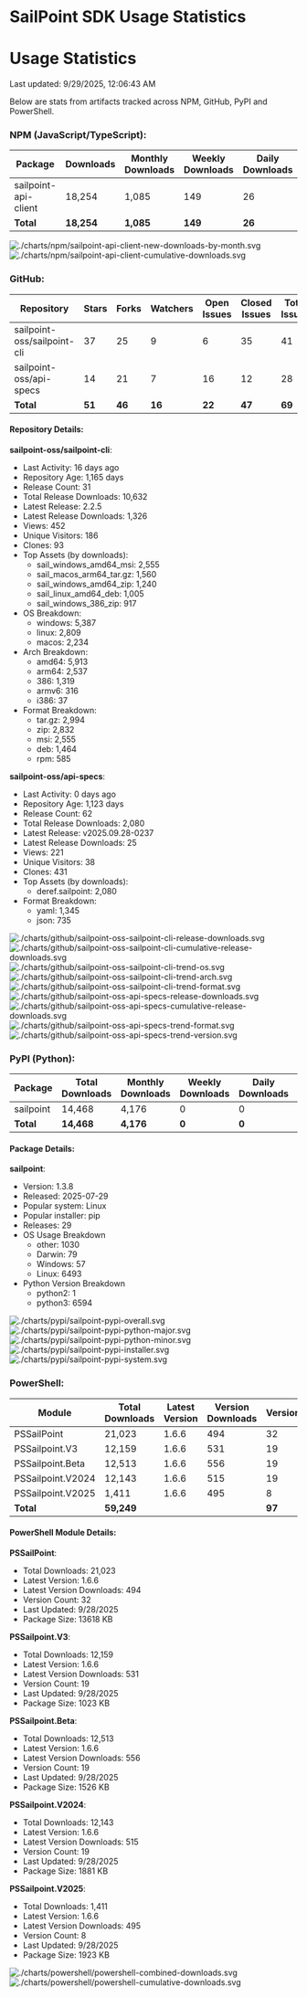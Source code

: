 # SailPoint SDK Usage Statistics

<!-- METRICS_START -->
# Usage Statistics
    
Last updated: 9/29/2025, 12:06:43 AM

Below are stats from artifacts tracked across NPM, GitHub, PyPI and PowerShell.
    
### NPM (JavaScript/TypeScript): 

| Package | Downloads | Monthly Downloads | Weekly Downloads | Daily Downloads |
| --- | --- | --- | --- | --- |
| sailpoint-api-client | 18,254 | 1,085 | 149 | 26 |
| **Total** | **18,254** | **1,085** | **149** | **26** | | | | |

![./charts/npm/sailpoint-api-client-new-downloads-by-month.svg](./charts/npm/sailpoint-api-client-new-downloads-by-month.svg)
![./charts/npm/sailpoint-api-client-cumulative-downloads.svg](./charts/npm/sailpoint-api-client-cumulative-downloads.svg)

### GitHub: 

| Repository | Stars | Forks | Watchers | Open Issues | Closed Issues | Total Issues | Release Downloads | Releases | Latest Release | Language |
| --- | --- | --- | --- | --- | --- | --- | --- | --- | --- | --- |
| sailpoint-oss/sailpoint-cli | 37 | 25 | 9 | 6 | 35 | 41 | 10,632 | 31 | 2.2.5 | Go |
| sailpoint-oss/api-specs | 14 | 21 | 7 | 16 | 12 | 28 | 2,080 | 62 | v2025.09.28-0237 | JavaScript |
| **Total** | **51** | **46** | **16** | **22** | **47** | **69** | **12,712** | **93** | | |

#### Repository Details:

**sailpoint-oss/sailpoint-cli**:
- Last Activity: 16 days ago
- Repository Age: 1,165 days
- Release Count: 31
- Total Release Downloads: 10,632
- Latest Release: 2.2.5
- Latest Release Downloads: 1,326
- Views: 452
- Unique Visitors: 186
- Clones: 93
- Top Assets (by downloads):
  - sail_windows_amd64_msi: 2,555
  - sail_macos_arm64_tar.gz: 1,560
  - sail_windows_amd64_zip: 1,240
  - sail_linux_amd64_deb: 1,005
  - sail_windows_386_zip: 917
- OS Breakdown:
  - windows: 5,387
  - linux: 2,809
  - macos: 2,234
- Arch Breakdown:
  - amd64: 5,913
  - arm64: 2,537
  - 386: 1,319
  - armv6: 316
  - i386: 37
- Format Breakdown:
  - tar.gz: 2,994
  - zip: 2,832
  - msi: 2,555
  - deb: 1,464
  - rpm: 585

**sailpoint-oss/api-specs**:
- Last Activity: 0 days ago
- Repository Age: 1,123 days
- Release Count: 62
- Total Release Downloads: 2,080
- Latest Release: v2025.09.28-0237
- Latest Release Downloads: 25
- Views: 221
- Unique Visitors: 38
- Clones: 431
- Top Assets (by downloads):
  - deref.sailpoint: 2,080
- Format Breakdown:
  - yaml: 1,345
  - json: 735



![./charts/github/sailpoint-oss-sailpoint-cli-release-downloads.svg](./charts/github/sailpoint-oss-sailpoint-cli-release-downloads.svg)
![./charts/github/sailpoint-oss-sailpoint-cli-cumulative-release-downloads.svg](./charts/github/sailpoint-oss-sailpoint-cli-cumulative-release-downloads.svg)
![./charts/github/sailpoint-oss-sailpoint-cli-trend-os.svg](./charts/github/sailpoint-oss-sailpoint-cli-trend-os.svg)
![./charts/github/sailpoint-oss-sailpoint-cli-trend-arch.svg](./charts/github/sailpoint-oss-sailpoint-cli-trend-arch.svg)
![./charts/github/sailpoint-oss-sailpoint-cli-trend-format.svg](./charts/github/sailpoint-oss-sailpoint-cli-trend-format.svg)
![./charts/github/sailpoint-oss-api-specs-release-downloads.svg](./charts/github/sailpoint-oss-api-specs-release-downloads.svg)
![./charts/github/sailpoint-oss-api-specs-cumulative-release-downloads.svg](./charts/github/sailpoint-oss-api-specs-cumulative-release-downloads.svg)
![./charts/github/sailpoint-oss-api-specs-trend-format.svg](./charts/github/sailpoint-oss-api-specs-trend-format.svg)
![./charts/github/sailpoint-oss-api-specs-trend-version.svg](./charts/github/sailpoint-oss-api-specs-trend-version.svg)

### PyPI (Python): 

| Package | Total Downloads | Monthly Downloads | Weekly Downloads | Daily Downloads | Version |
| --- | --- | --- | --- | --- | --- |
| sailpoint | 14,468 | 4,176 | 0 | 0 | 1.3.8 |
| **Total** | **14,468** | **4,176** | **0** | **0** | | |

#### Package Details:

**sailpoint**:
- Version: 1.3.8
- Released: 2025-07-29
- Popular system: Linux
- Popular installer: pip
- Releases: 29
- OS Usage Breakdown 
  - other: 1030
  - Darwin: 79
  - Windows: 57
  - Linux: 6493
- Python Version Breakdown 
  - python2: 1
  - python3: 6594


![./charts/pypi/sailpoint-pypi-overall.svg](./charts/pypi/sailpoint-pypi-overall.svg)
![./charts/pypi/sailpoint-pypi-python-major.svg](./charts/pypi/sailpoint-pypi-python-major.svg)
![./charts/pypi/sailpoint-pypi-python-minor.svg](./charts/pypi/sailpoint-pypi-python-minor.svg)
![./charts/pypi/sailpoint-pypi-installer.svg](./charts/pypi/sailpoint-pypi-installer.svg)
![./charts/pypi/sailpoint-pypi-system.svg](./charts/pypi/sailpoint-pypi-system.svg)

### PowerShell: 

| Module | Total Downloads | Latest Version | Version Downloads | Versions | Last Updated |
| --- | --- | --- | --- | --- | --- |
| PSSailPoint | 21,023 | 1.6.6 | 494 | 32 | 9/28/2025 |
| PSSailpoint.V3 | 12,159 | 1.6.6 | 531 | 19 | 9/28/2025 |
| PSSailpoint.Beta | 12,513 | 1.6.6 | 556 | 19 | 9/28/2025 |
| PSSailpoint.V2024 | 12,143 | 1.6.6 | 515 | 19 | 9/28/2025 |
| PSSailpoint.V2025 | 1,411 | 1.6.6 | 495 | 8 | 9/28/2025 |
| **Total** | **59,249** | | | **97** | |

#### PowerShell Module Details:

**PSSailPoint**:
- Total Downloads: 21,023
- Latest Version: 1.6.6
- Latest Version Downloads: 494
- Version Count: 32
- Last Updated: 9/28/2025
- Package Size: 13618 KB

**PSSailpoint.V3**:
- Total Downloads: 12,159
- Latest Version: 1.6.6
- Latest Version Downloads: 531
- Version Count: 19
- Last Updated: 9/28/2025
- Package Size: 1023 KB

**PSSailpoint.Beta**:
- Total Downloads: 12,513
- Latest Version: 1.6.6
- Latest Version Downloads: 556
- Version Count: 19
- Last Updated: 9/28/2025
- Package Size: 1526 KB

**PSSailpoint.V2024**:
- Total Downloads: 12,143
- Latest Version: 1.6.6
- Latest Version Downloads: 515
- Version Count: 19
- Last Updated: 9/28/2025
- Package Size: 1881 KB

**PSSailpoint.V2025**:
- Total Downloads: 1,411
- Latest Version: 1.6.6
- Latest Version Downloads: 495
- Version Count: 8
- Last Updated: 9/28/2025
- Package Size: 1923 KB



![./charts/powershell/powershell-combined-downloads.svg](./charts/powershell/powershell-combined-downloads.svg)
![./charts/powershell/powershell-cumulative-downloads.svg](./charts/powershell/powershell-cumulative-downloads.svg)


<!-- METRICS_END -->
